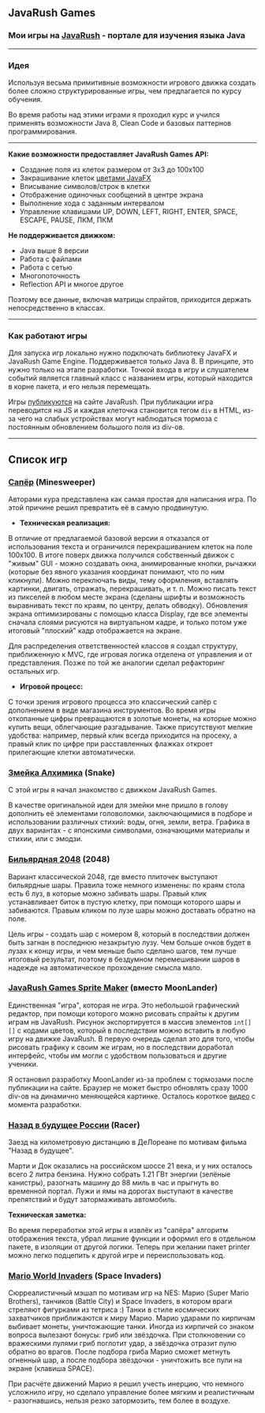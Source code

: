 ## JavaRush Games

### Мои игры на [JavaRush](https://javarush.ru/) - портале для изучения языка Java

___

### Идея

Используя весьма примитивные возможности игрового движка создать более сложно структурированные игры, чем предлагается
по курсу обучения.

Во время работы над этими играми я проходил курс и учился применять возможности Java 8, Clean Code и базовых паттернов
программирования.
___

**Какие возможности предоставляет JavaRush Games API:**

* Создание поля из клеток размером от 3х3 до 100х100
* Закрашивание клеток [цветами JavaFX](https://docs.oracle.com/javase/8/javafx/api/javafx/scene/paint/Color.html)
* Вписывание символов/строк в клетки
* Отображение одиночных сообщений в центре экрана
* Выполнение хода с заданным интервалом
* Управление клавишами UP, DOWN, LEFT, RIGHT, ENTER, SPACE, ESCAPE, PAUSE, ЛКМ, ПКМ

**Не поддерживается движком:**

* Java выше 8 версии
* Работа с файлами
* Работа с сетью
* Многопоточность
* Reflection API и многое другое

Поэтому все данные, включая матрицы спрайтов, приходится держать непосредственно в классах.
___

### Как работают игры

Для запуска игр локально нужно подключать библиотеку JavaFX и JavaRush Game Engine. Поддерживается только Java 8. В
принципе, это нужно только на этапе разработки. Точкой входа в игру и слушателем событий является главный класс с
названием игры, который находится в корне пакета, и его нельзя перемещать.

Игры [публикуются](https://javarush.ru/projects/apps?order=LIKES) на сайте JavaRush. При публикации игра переводится на
JS и каждая клеточка становится тегом `div` в HTML, из-за чего на слабых устройствах могут наблюдаться тормоза с
постоянным обновлением большого поля из div-ов.
___

## Список игр

### [Сапёр](https://javarush.ru/projects/apps/109766) (Minesweeper)

Авторами кура представлена как самая простая для написания игра.
По этой причине решил превратить её в самую продвинутую.

- **Техническая реализация:**

В отличие от предлагаемой базовой версии я отказался от использования текста и ограничился перекрашиванием клеток
на поле 100х100. В итоге поверх движка получился собственный движок с "живым" GUI - можно
создавать окна, анимированные кнопки, рычажки (которые без явного указания координат понимают, что по ним кликнули).
Можно переключать виды, тему оформления, вставлять картинки, двигать, отражать, перекрашивать, и т. п. Можно писать
текст из пикселей в
любом месте экрана (сделаны шрифты и возможность выравнивать текст по краям, по центру, делать обводку). Обновления
экрана оптимизированы с помощью класса Display, где все элементы сначала слоями рисуются на виртуальном кадре, и только
потом уже итоговый "плоский" кадр отображается на экране.

Для распределения ответственностей классов я создал структуру, приближенную к MVC, где игровая логика отделена от
управления и от представления. Позже по той же аналогии сделал рефакторинг остальных игр.

- **Игровой процесс:**

С точки зрения игрового процесса это классический сапёр с дополнением в виде магазина инструментов. Во время игры
откопанные цифры
превращаются в золотые монеты, на которые можно купить вещи, облегчающие разгадывание. Также присутствуют мелкие
удобства: например, первый клик всегда приходится на просеку, а правый клик по цифре при расставленных флажках откроет
прилегающие клетки автоматически.

### [Змейка Алхимика](https://javarush.ru/projects/apps/34738) (Snake)

С этой игры я начал знакомство с движком JavaRush Games.

В качестве оригинальной идеи для змейки мне пришло в голову дополнить её элементами головоломки, заключающимися в
подборе и использовании различных стихий: воды, огня, земли, ветра. Графика в двух вариантах - с японскими символами,
означающими материалы и стихии, или с эмодзи.

### [Бильярдная 2048](https://javarush.ru/projects/apps/129978) (2048)

Вариант классической 2048, где вместо плиточек выступают бильярдные шары.
Правила тоже немного изменены: по краям стола есть 6 луз, в которые можно забивать шары. Правый клик устанавливает
биток в пустую клетку, при помощи которого шары и забиваются. Правым кликом по лузе шары можно доставать обратно на
поле.

Цель игры - создать шар с номером 8, который в последствии должен быть загнан в последнюю незакрытую лузу. Чем больше
очков будет в лузах к концу игры, и чем меньше было сделано шагов, тем лучше итоговый результат, поэтому в бездумном
перемешивании шаров в надежде на автоматическое прохождение смысла мало.

### [JavaRush Games Sprite Maker](https://javarush.ru/projects/apps/134119) (вместо MoonLander)

Единственная "игра", которая не игра.
Это небольшой графический редактор, при помощи которого можно рисовать спрайты к другим играм нв JavaRush.
Рисунок экспортируется в массив элементов `int[][]` с кодами цветов, который в последствии можно вставить в любую
игру на движке JavaRush. В первую очередь сделал это для того, чтобы рисовать графику к своим же играм, но в последствии
доработал интерфейс, чтобы им могли с удобством пользоваться и другие ученики.

Я остановил разработку MoonLander из-за проблем с тормозами после публикации на сайте. Браузер не может быстро обновлять
сразу 1000 div-ов на динамично меняющейся картинке. Осталось
короткое [видео](https://www.youtube.com/watch?v=ziRLUvoghWQ) с момента разработки.

### [Назад в будущее России](https://javarush.ru/projects/apps/36456) (Racer)

Заезд на километровую дистанцию в ДеЛореане по мотивам фильма "Назад в будущее".

Марти и Док оказались на российском шоссе 21 века, и у них осталось всего 2 литра бензина.
Нужно собрать 1.21 ГВт энергии (зелёные канистры), разогнать машину до 88 миль в час и прыгнуть во временной портал.
Лужи и ямы на дорогах выступают в качестве препятствий и будут затормаживать автомобиль.

**Техническая заметка:**

Во время переработки этой игры я извлёк из "сапёра" алгоритм отображения текста, убрал лишние функции и оформил его в
отдельном пакете, в изоляции от другой логики. Теперь при желании пакет printer можно легко подцепить к другой игре и
переиспользовать код.

### [Mario World Invaders](https://javarush.ru/projects/apps/50729) (Space Invaders)

Сюрреалистичный мэшап по мотивам игр на NES: Марио (Super Mario Brothers), танчиков (Battle City) и Space Invaders, в
котором враги стреляют фигурками из тетриса :) Танки в стиле космических захватчиков приближаются к миру Марио. Марио
ударами по кирпичам выбивает монеты, уничтожающие танки. Иногда из кирпичей со знаком вопроса вылезают бонусы: гриб или
звёздочка. При столкновении со вражескими пулями гриб поглотит удар, а звёздочка отразит пулю обратно во врагов. После
подбора гриба Марио сможет метнуть огненный шар, а после подбора звёздочки - уничтожить все пули на экране (клавиша
SPACE).

При расчёте движений Марио я решил учесть инерцию, что немного усложнило игру, но сделало управление более
мягким и реалистичным - разогнавшись, нельзя резко затормозить, тем более в воздухе.

